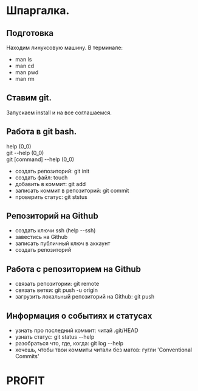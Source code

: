 # Шпаргалка.

## Подготовка
Находим линуксовую машину.
В терминале:
- man ls
- man cd
- man pwd
- man rm

## Ставим git.
Запускаем install и на все соглашаемся.

## Работа в git bash.
help  (0_0)<br>
git --help (0_0)<br>
git [command] --help  (0_0)

- создать репозиторий: git init
- создать файл: touch
- добавить в коммит: git add
- записать коммит в репозиторий: git commit
- проверить статус: git ststus

## Репозиторий на Github
- создать ключи ssh (help --ssh)
- завестись на Github
- записать публичный ключ в аккаунт
- создать репозиторий

## Работа с репозиторием на Github
- связать репозитории: git remote
- связать ветки: git push -u origin
- загрузить локальный репозиторий на Github: git push

## Информация о событиях и статусах
- узнать про последний коммит: читай .git/HEAD
- узнать статус: git status --help
- разобраться что, где, когда: git log --help
- хочешь, чтобы твои коммиты читали без матов: гугли 'Conventional Commits'

# PROFIT